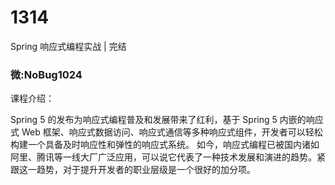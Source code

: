 # 1314
Spring 响应式编程实战 | 完结
### 微:NoBug1024 


课程介绍：

Spring 5 的发布为响应式编程普及和发展带来了红利，基于 Spring 5 内嵌的响应式 Web 框架、响应式数据访问、响应式通信等多种响应式组件，开发者可以轻松构建一个具备及时响应性和弹性的响应式系统。
如今，响应式编程已被国内诸如阿里、腾讯等一线大厂广泛应用，可以说它代表了一种技术发展和演进的趋势。紧跟这一趋势，对于提升开发者的职业层级是一个很好的加分项。

